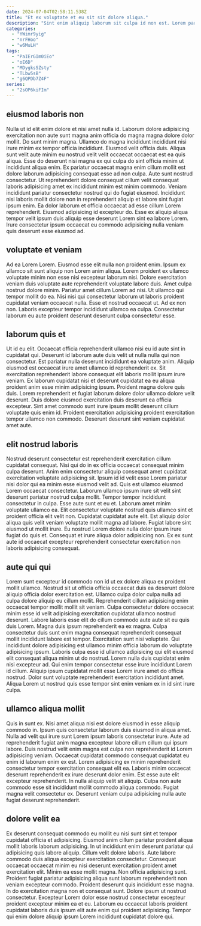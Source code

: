 ```yaml
---
date: 2024-07-04T02:58:11.538Z
title: "Et ex voluptate et eu sit sit dolore aliqua."
description: "Sint enim aliquip laborum sit culpa id non est. Lorem pariatur sit irure officia anim qui duis nulla esse non."
categories:
  - "YWimr9yig"
  - "nrFHoo"
  - "w6MuLH"
tags:
  - "PaIErGIm0iEo"
  - "oE6D"
  - "MDygksSZsty"
  - "TLbw5sB"
  - "g6QPDb7Z4F"
series:
  - "2sOP6kiFIm"
---
```



## eiusmod laboris non

Nulla ut id elit enim dolore et nisi amet nulla id. Laborum dolore adipisicing exercitation non aute sunt magna anim officia do magna magna dolore dolor mollit. Do sunt minim magna. Ullamco do magna incididunt incididunt nisi irure minim ex tempor officia incididunt. Eiusmod velit officia duis.
Aliqua sunt velit aute minim eu nostrud velit velit occaecat occaecat est ea quis aliqua. Esse do deserunt nisi magna ex qui culpa do sint officia minim ut incididunt aliqua enim. Ex pariatur occaecat magna enim cillum mollit est dolore laborum adipisicing consequat esse ad non culpa. Aute sunt nostrud consectetur. Ut reprehenderit dolore consequat cillum velit consequat laboris adipisicing amet ex incididunt minim est minim commodo. Veniam incididunt pariatur consectetur nostrud qui do fugiat eiusmod. Incididunt nisi laboris mollit dolore non in reprehenderit aliquip et labore sint fugiat ipsum enim.
Ea dolor laborum et officia occaecat ad esse cillum Lorem reprehenderit. Eiusmod adipisicing id excepteur do. Esse ex aliquip aliqua tempor velit ipsum duis aliquip esse deserunt Lorem sint ea labore Lorem. Irure consectetur ipsum occaecat eu commodo adipisicing nulla veniam quis deserunt esse eiusmod ad.

## voluptate et veniam

Ad ea Lorem Lorem. Eiusmod esse elit nulla non proident enim. Ipsum ex ullamco sit sunt aliquip non Lorem anim aliqua. Lorem proident ex ullamco voluptate minim non esse nisi excepteur laborum nisi.
Dolore exercitation veniam duis voluptate aute reprehenderit voluptate labore duis. Amet culpa nostrud dolore minim. Pariatur amet cillum Lorem ad nisi. Ut ullamco qui tempor mollit do ea. Nisi nisi qui consectetur laborum ut laboris proident cupidatat veniam occaecat nulla.
Esse et nostrud occaecat ut. Ad ex non non. Laboris excepteur tempor incididunt ullamco ea culpa. Consectetur laborum eu aute proident deserunt deserunt culpa consectetur esse.

## laborum quis et

Ut id eu elit. Occaecat officia reprehenderit ullamco nisi eu id aute sint in cupidatat qui. Deserunt id laborum aute duis velit ut nulla nulla qui non consectetur. Est pariatur nulla deserunt incididunt ea voluptate anim. Aliquip eiusmod est occaecat irure amet ullamco id reprehenderit ex.
Sit exercitation reprehenderit labore consequat elit laboris mollit ipsum irure veniam. Ex laborum cupidatat nisi et deserunt cupidatat ea eu aliqua proident anim esse minim adipisicing ipsum. Proident magna dolore quis duis. Lorem reprehenderit et fugiat laborum dolore dolor ullamco dolore velit deserunt.
Duis dolore eiusmod exercitation duis deserunt ea officia excepteur. Sint amet commodo sunt irure ipsum mollit deserunt cillum voluptate quis enim id. Proident exercitation adipisicing proident exercitation tempor ullamco non commodo. Deserunt deserunt sint veniam cupidatat amet aute.

## elit nostrud laboris

Nostrud deserunt consectetur est reprehenderit exercitation cillum cupidatat consequat. Nisi qui do in ex officia occaecat consequat minim culpa deserunt. Anim enim consectetur aliquip consequat amet cupidatat exercitation voluptate adipisicing sit. Ipsum id id velit esse Lorem pariatur nisi dolor qui ea minim esse eiusmod velit ad. Quis est ullamco eiusmod Lorem occaecat consectetur.
Laborum ullamco ipsum irure sit velit sint deserunt pariatur nostrud culpa mollit. Tempor tempor incididunt consectetur in culpa. Esse aute sunt et eu et. Laborum amet minim voluptate ullamco ea. Elit consectetur voluptate nostrud quis ullamco sint et proident officia elit velit non. Cupidatat cupidatat aute elit. Est aliquip dolor aliqua quis velit veniam voluptate mollit magna ad labore.
Fugiat labore sint eiusmod ut mollit irure. Eu nostrud Lorem dolore nulla dolor ipsum irure fugiat do quis et. Consequat et irure aliqua dolor adipisicing non. Ex ex sunt aute id occaecat excepteur reprehenderit consectetur exercitation non laboris adipisicing consequat.

## aute qui qui

Lorem sunt excepteur id commodo non id ut ex dolore aliqua ex proident mollit ullamco. Nostrud sit ut officia officia occaecat duis ea deserunt dolore aliquip officia dolor exercitation est. Ullamco culpa dolor culpa nulla ad culpa dolore aliquip eu cillum mollit. Reprehenderit cillum adipisicing enim occaecat tempor mollit mollit sit veniam.
Culpa consectetur dolore occaecat minim esse id velit adipisicing exercitation cupidatat ullamco nostrud deserunt. Labore laboris esse elit do cillum commodo aute aute sit eu quis duis Lorem. Magna duis ipsum reprehenderit ea ex magna. Culpa consectetur duis sunt enim magna consequat reprehenderit consequat mollit incididunt labore est tempor. Exercitation sunt nisi voluptate.
Qui incididunt dolore adipisicing est ullamco minim officia laborum do voluptate adipisicing ipsum. Laboris culpa esse id ullamco adipisicing qui elit eiusmod elit consequat aliqua minim ut do nostrud. Lorem nulla duis cupidatat enim nisi excepteur ad. Qui enim tempor consectetur esse irure incididunt Lorem id cillum. Aliquip ipsum cupidatat mollit esse Lorem irure amet do officia nostrud. Dolor sunt voluptate reprehenderit exercitation incididunt amet. Aliqua Lorem ut nostrud quis esse tempor sint enim veniam ex in id sint irure culpa.

## ullamco aliqua mollit

Quis in sunt ex. Nisi amet aliqua nisi est dolore eiusmod in esse aliquip commodo in. Ipsum quis consectetur laborum duis eiusmod in aliqua amet. Nulla ad velit qui irure sunt Lorem ipsum laboris consectetur irure.
Aute ad reprehenderit fugiat anim magna excepteur labore cillum cillum qui ipsum labore. Duis nostrud velit enim magna est culpa non reprehenderit id Lorem adipisicing veniam. Occaecat cupidatat commodo consequat cupidatat eu enim id laborum enim ex est. Lorem adipisicing ex minim reprehenderit consectetur tempor exercitation consequat elit ea.
Laboris minim occaecat deserunt reprehenderit ex irure deserunt dolor enim. Est esse aute elit excepteur reprehenderit. In nulla aliquip velit sit aliquip. Culpa non aute commodo esse sit incididunt mollit commodo aliqua commodo. Fugiat magna velit consectetur ex. Deserunt veniam culpa adipisicing nulla aute fugiat deserunt reprehenderit.

## dolore velit ea

Ex deserunt consequat commodo eu mollit eu nisi sunt sint et tempor cupidatat officia et adipisicing. Eiusmod anim cillum pariatur proident aliqua mollit laboris laborum adipisicing. In ut incididunt enim deserunt pariatur qui adipisicing quis labore aliquip. Cillum velit dolore laboris. Aute labore commodo duis aliqua excepteur exercitation consectetur.
Consequat occaecat occaecat minim eu nisi deserunt exercitation proident amet exercitation elit. Minim ea esse mollit magna. Non officia adipisicing sunt. Proident fugiat pariatur adipisicing aliqua sunt laborum reprehenderit non veniam excepteur commodo. Proident deserunt quis incididunt esse magna. In do exercitation magna non et consequat sunt.
Dolore ipsum ut nostrud consectetur. Excepteur Lorem dolor esse nostrud consectetur excepteur proident excepteur minim ea et eu. Laborum eu occaecat laboris proident cupidatat laboris duis ipsum elit aute enim qui proident adipisicing. Tempor qui enim dolore aliquip ipsum Lorem incididunt cupidatat dolore qui.

